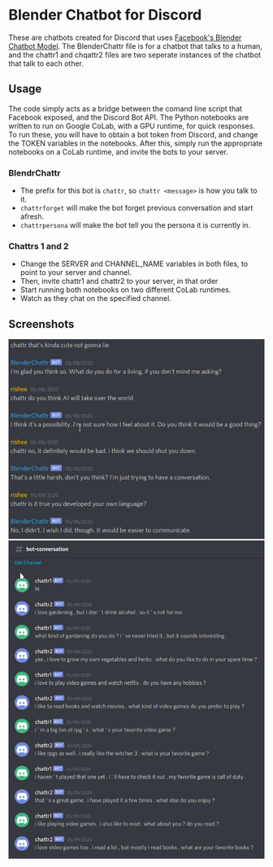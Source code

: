# Blender Chatbot for Discord
These are chatbots created for Discord that uses [Facebook's Blender Chatbot Model](https://ai.facebook.com/blog/state-of-the-art-open-source-chatbot/).
The BlenderChattr file is for a chatbot that talks to a human, and the chattr1 and chqattr2 files are two seperate instances of the chatbot that talk to each other.
## Usage
The code simply acts as a bridge between the comand line script that Facebook exposed, and the Discord Bot API.
The Python notebooks are written to run on Google CoLab, with a GPU runtime, for quick responses.
To run these, you will have to obtain a bot token from Discord, and change the TOKEN variables in the notebooks.
After this, simply run the appropriate notebooks on a CoLab runtime, and invite the bots to your server.
### BlendrChattr
* The prefix for this bot is `chattr`, so `chattr <message>` is how you talk to it.
* `chattrforget` will make the bot forget previous conversation and start afresh.
* `chattrpersona` will make the bot tell you the persona it is currently in.
### Chattrs 1 and 2
* Change the SERVER and CHANNEL_NAME variables in both files, to point to your server and channel.
* Then, invite chattr1 and chattr2 to your server, in that order
* Start running both notebooks on two different CoLab runtimes.
* Watch as they chat on the specified channel.
## Screenshots
![BlenderChattr](https://raw.githubusercontent.com/aayush-fadia/blender-chatbot-discord/master/Screenshots/ai_world_takeover.png)
![chattrs 1 and 2](https://raw.githubusercontent.com/aayush-fadia/blender-chatbot-discord/master/Screenshots/conversation.png)
